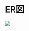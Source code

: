 # ER図
[![](https://mermaid.ink/img/pako:eNqtVduOmzAQ_RXLz2wUQriE11Z9WVWq1LcqUuTFE-JdsJEv26RZ_r0G1gnBaDeqCpEIM2dmzngunHEhKOAcg_zKSClJveXIXkaBVOjt7eFBnJEivCQvRqEcbbG9e4Q6SMZhHiMazQQnVY60NOAsOp-7d5x9vl6NCVe_u3iD_w6LZmjM2N8Qcgz-Db5nR6A7xhujb4GO3A3XnQRlqgnyxsUs3KG7-5LfefjfXU-sZFwjRtGPx6tUaXvUJWqkeGUUpKcwjHoyqAmrPCknNfhCVrxcFe3wuC3yvRRn_RNKbfrqKqfmqQJUEc20oeDJBS8nCncAFSlg55Jt3SG6St5L0oatRs41HDWioArJ-radaJQwspjC-xp74fqOszG_PXqqZ8afyVQH3NSIsv2eFbY5TqO0Zvrp3uwKwTVwn5ybhBGHdtyGk1H5NNznOX8U0Q3VfwjjkZ_ivDJOWFxm-V4yg9kcl1HFPLZCVEA4GoKNiOAAl5JRnHe7MsA1SDu69hX3dLZYH8AOFe5WB4U96YztBmmtWUP4LyFqZymFKQ8435NK2TfTUKLhfalfpBK43SBfhOEa52EYJr0XnJ_xEedRki3CJLW_KEuTbBUG-ITzeL2IojgK4yTLonUcpW2A__Rhl4ssXa3Wm-UmjTfreLWMA0yMFj9PvHCkgDIt5PfhI9N_a9q_aPMCSA?type=png)](https://mermaid.live/edit#pako:eNqtVduOmzAQ_RXLz2wUQriE11Z9WVWq1LcqUuTFE-JdsJEv26RZ_r0G1gnBaDeqCpEIM2dmzngunHEhKOAcg_zKSClJveXIXkaBVOjt7eFBnJEivCQvRqEcbbG9e4Q6SMZhHiMazQQnVY60NOAsOp-7d5x9vl6NCVe_u3iD_w6LZmjM2N8Qcgz-Db5nR6A7xhujb4GO3A3XnQRlqgnyxsUs3KG7-5LfefjfXU-sZFwjRtGPx6tUaXvUJWqkeGUUpKcwjHoyqAmrPCknNfhCVrxcFe3wuC3yvRRn_RNKbfrqKqfmqQJUEc20oeDJBS8nCncAFSlg55Jt3SG6St5L0oatRs41HDWioArJ-radaJQwspjC-xp74fqOszG_PXqqZ8afyVQH3NSIsv2eFbY5TqO0Zvrp3uwKwTVwn5ybhBGHdtyGk1H5NNznOX8U0Q3VfwjjkZ_ivDJOWFxm-V4yg9kcl1HFPLZCVEA4GoKNiOAAl5JRnHe7MsA1SDu69hX3dLZYH8AOFe5WB4U96YztBmmtWUP4LyFqZymFKQ8435NK2TfTUKLhfalfpBK43SBfhOEa52EYJr0XnJ_xEedRki3CJLW_KEuTbBUG-ITzeL2IojgK4yTLonUcpW2A__Rhl4ssXa3Wm-UmjTfreLWMA0yMFj9PvHCkgDIt5PfhI9N_a9q_aPMCSA)
